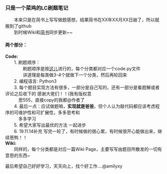 ### 只是一个菜鸡的LC刷题笔记  

　　本来只是在简书上写写做题感想，结果简书在XX年XX月XX日崩了，所以就搬到了github  
　　到时候Wiki和[简书]()同步更新~~ 
#### 两个部分：  
**Code:**   
　　1. 刷题顺序：  
　　　　刷题顺序是按[这儿](https://cspiration.com/leetcodeClassification#10303)进行的，每个分类都对应一个code.py文件    
　　　　讲道理是每类做3-4个就做下一个分类，然后再轮回来  
　　2. 编程语言: Python3  
　　3. 每个题目实现方法有很多，一部分是自己写的，还有一部分是看题解或者评论之后收下的 感谢大佬们！！(我有版权意  
  　　　思555，直接copy的我都@作者了  
　　4. 最后一点：应试做题嘛，**实现就是爸爸**，但个人认为敲代码都应该考虑程序的可维护性和可扩展性，多多思考和  
  　　　多多学习  
　　5. 希望大家写出最优的方法 一起进步  
　　6. 19.11.14补充 写完一轮了，有时候做的很心累，有时候很开心能做出来，继续葱鸭！！  
**Wiki:**  
　　同样的，每个分类都是对应一篇Wiki Page，主要写写由题目所散发的一切有意思的东西~   

最后希望自己好好学习，天天向上，找个好工作....@amilyxy
